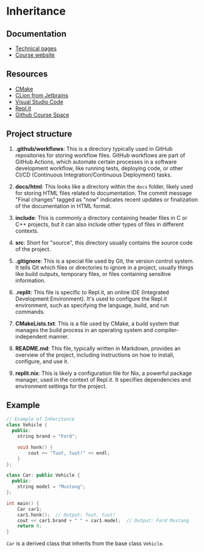# Inheritance

## Documentation

- [Technical pages](https://una-eif201-progra1-master.github.io/dev.funda.oop-inheritance/)
- [Course website](https://mikeguzman.dev/software-development/programming-fundations/object-oriented-programming/)

## Resources

- [CMake](https://cmake.org/cmake/help/latest/guide/tutorial/index.html)
- [CLion from Jetbrains](https://www.jetbrains.com/help/clion/quick-cmake-tutorial.html)
- [Visual Studio Code](https://code.visualstudio.com/docs/languages/cpp)
- [Repl.it](https://replit.com/@MaikolGuzman?path=folder/EIF201%20-%20Progra%201)
- [Github Course Space](https://github.com/una-eif201-progra1-master)

## Project structure

1. **.github/workflows**: This is a directory typically used in GitHub repositories for storing workflow files. GitHub workflows are part of GitHub Actions, which automate certain processes in a software development workflow, like running tests, deploying code, or other CI/CD (Continuous Integration/Continuous Deployment) tasks. 

2. **docs/html**: This looks like a directory within the `docs` folder, likely used for storing HTML files related to documentation. The commit message "Final changes" tagged as "now" indicates recent updates or finalization of the documentation in HTML format.

3. **include**: This is commonly a directory containing header files in C or C++ projects, but it can also include other types of files in different contexts. 

4. **src**: Short for "source", this directory usually contains the source code of the project. 

5. **.gitignore**: This is a special file used by Git, the version control system. It tells Git which files or directories to ignore in a project, usually things like build outputs, temporary files, or files containing sensitive information. 

6. **.replit**: This file is specific to Repl.it, an online IDE (Integrated Development Environment). It's used to configure the Repl.it environment, such as specifying the language, build, and run commands. 

7. **CMakeLists.txt**: This is a file used by CMake, a build system that manages the build process in an operating system and compiler-independent manner.

8. **README.md**: This file, typically written in Markdown, provides an overview of the project, including instructions on how to install, configure, and use it.

9. **replit.nix**: This is likely a configuration file for Nix, a powerful package manager, used in the context of Repl.it. It specifies dependencies and environment settings for the project. 

## Example

```c++
// Example of Inheritance
class Vehicle {
  public:
    string brand = "Ford";

    void honk() {
        cout << "Tuut, tuut!" << endl;
    }
};

class Car: public Vehicle {
  public:
    string model = "Mustang";
};

int main() {
    Car car1;
    car1.honk();  // Output: Tuut, tuut!
    cout << car1.brand + " " + car1.model;  // Output: Ford Mustang
    return 0;
}

```

`Car` is a derived class that inherits from the base class `Vehicle`.
